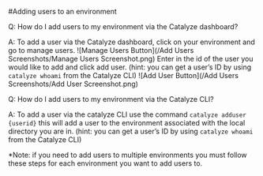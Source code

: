 #Adding users to an environment

Q: How do I add users to my environment via the Catalyze dashboard?

A: To add a user via the Catalyze dashboard, click on your environment and go to manage users. 
![Manage Users Button](/Add Users Screenshots/Manage Users Screenshot.png)
Enter in the id of the user you would like to add and click add user. (hint: you can get a user’s ID by using `catalyze whoami` from the Catalyze CLI)
![Add User Button](/Add Users Screenshots/Add User Screenshot.png)

Q: How do I add users to my environment via the Catalyze CLI?

A: To add a user via the catalyze CLI use the command `catalyze adduser {userid}` this will add a user to the environment associated with the local directory you are in. (hint: you can get a user’s ID by using `catalyze whoami` from the Catalyze CLI)

*Note: if you need to add users to multiple environments you must follow these steps for each environment you want to add users to.
